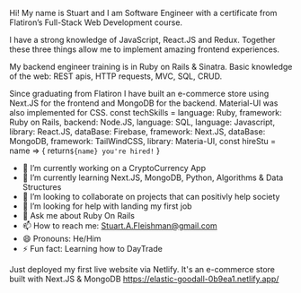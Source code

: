 

Hi! My name is Stuart and I am Software Engineer with a certificate from Flatiron’s Full-Stack Web Development course.

I have a strong knowledge of JavaScript, React.JS and Redux. Together these three things allow me to implement amazing frontend experiences.

My backend engineer training is in Ruby on Rails & Sinatra. Basic knowledge of the web: REST apis, HTTP requests, MVC, SQL, CRUD.

Since graduating from Flatiron I have built an e-commerce store using Next.JS for the frontend and MongoDB for the backend. Material-UI was also implemented for CSS.
const techSkills = 
language: Ruby,
framework: Ruby on Rails,
backend: Node.JS,
language: SQL,
language: Javascript,
library: React.JS,
dataBase: Firebase,
framework: Next.JS,
dataBase: MongoDB,
framework: TailWindCSS,
library: Materia-UI,
const hireStu = name => {
return`${name} you're hired!`
}


- 🔭 I’m currently working on a CryptoCurrency App
- 🌱 I’m currently learning Next.JS, MongoDB, Python, Algorithms & Data Structures
- 👯 I’m looking to collaborate on projects that can positivly help society
- 🤔 I’m looking for help with landing my first job
- 💬 Ask me about Ruby On Rails
- 📫 How to reach me: Stuart.A.Fleishman@gmail.com
- 😄 Pronouns: He/Him
- ⚡ Fun fact: Learning how to DayTrade

Just deployed my first live website via Netlify. It's an e-commerce store built with Next.JS & MongoDB https://elastic-goodall-0b9ea1.netlify.app/
